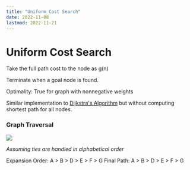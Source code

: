 ```yaml
---
title: "Uniform Cost Search"
date: 2022-11-08
lastmod: 2022-11-21
---
```

# Uniform Cost Search
Take the full path cost to the node as g(n)

Terminate when a goal node is found.

Optimality: True for graph with nonnegative weights

Similar implementation to [Dijkstra's Algorithm](Notes/Dijkstra's%20Algorithm.md) but without computing shortest path for all nodes.
### Graph Traversal
![](https://i.imgur.com/syk9okN.png)

_Assuming ties are handled in alphabetical order_

Expansion Order:
A > B > D > E > F > G
Final Path:
A > B > D > E > F > G
